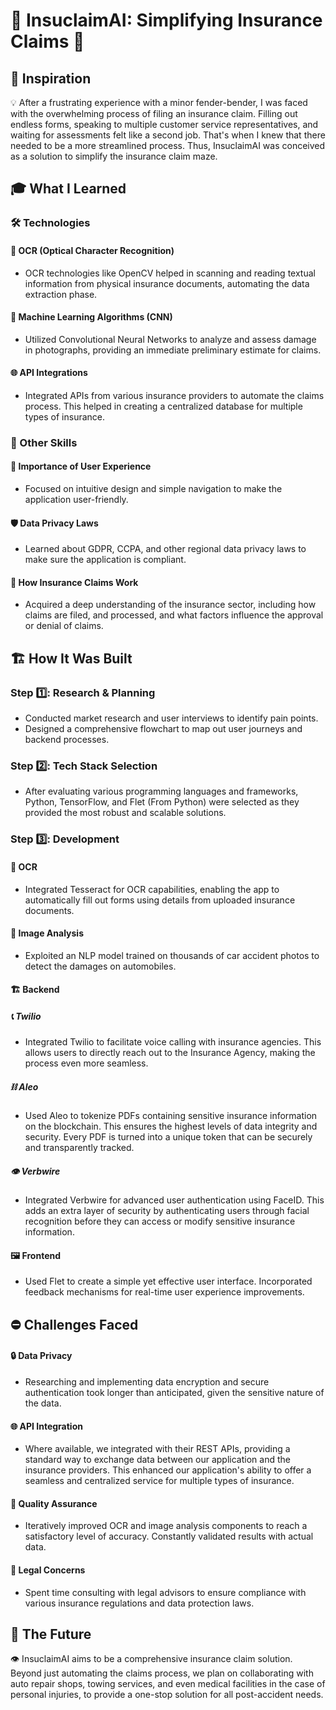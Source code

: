 # 🚗 InsuclaimAI: Simplifying Insurance Claims 📝

## 🌟 Inspiration
💡 After a frustrating experience with a minor fender-bender, I was faced with the overwhelming process of filing an insurance claim. Filling out endless forms, speaking to multiple customer service representatives, and waiting for assessments felt like a second job. That's when I knew that there needed to be a more streamlined process. Thus, InsuclaimAI was conceived as a solution to simplify the insurance claim maze.

## 🎓 What I Learned

### 🛠 Technologies
#### 📖 OCR (Optical Character Recognition)
- OCR technologies like OpenCV helped in scanning and reading textual information from physical insurance documents, automating the data extraction phase.

#### 🧠 Machine Learning Algorithms (CNN)
- Utilized Convolutional Neural Networks to analyze and assess damage in photographs, providing an immediate preliminary estimate for claims.

#### 🌐 API Integrations
- Integrated APIs from various insurance providers to automate the claims process. This helped in creating a centralized database for multiple types of insurance.

### 🌈 Other Skills
#### 🎨 Importance of User Experience
- Focused on intuitive design and simple navigation to make the application user-friendly.

#### 🛡️ Data Privacy Laws
- Learned about GDPR, CCPA, and other regional data privacy laws to make sure the application is compliant.

#### 📑 How Insurance Claims Work
- Acquired a deep understanding of the insurance sector, including how claims are filed, and processed, and what factors influence the approval or denial of claims.

## 🏗️ How It Was Built

### Step 1️⃣: Research & Planning
- Conducted market research and user interviews to identify pain points.
- Designed a comprehensive flowchart to map out user journeys and backend processes.

### Step 2️⃣: Tech Stack Selection
- After evaluating various programming languages and frameworks, Python, TensorFlow, and Flet (From Python) were selected as they provided the most robust and scalable solutions.

### Step 3️⃣: Development
#### 📖 OCR
- Integrated Tesseract for OCR capabilities, enabling the app to automatically fill out forms using details from uploaded insurance documents.

#### 📸 Image Analysis
- Exploited an NLP model trained on thousands of car accident photos to detect the damages on automobiles.

#### 🏗️ Backend
##### 📞 Twilio
- Integrated Twilio to facilitate voice calling with insurance agencies. This allows users to directly reach out to the Insurance Agency, making the process even more seamless.

##### ⛓️ Aleo
- Used Aleo to tokenize PDFs containing sensitive insurance information on the blockchain. This ensures the highest levels of data integrity and security. Every PDF is turned into a unique token that can be securely and transparently tracked.

##### 👁️ Verbwire
- Integrated Verbwire for advanced user authentication using FaceID. This adds an extra layer of security by authenticating users through facial recognition before they can access or modify sensitive insurance information.

#### 🖼️ Frontend
- Used Flet to create a simple yet effective user interface. Incorporated feedback mechanisms for real-time user experience improvements.

## ⛔ Challenges Faced
#### 🔒 Data Privacy
- Researching and implementing data encryption and secure authentication took longer than anticipated, given the sensitive nature of the data.

#### 🌐 API Integration
- Where available, we integrated with their REST APIs, providing a standard way to exchange data between our application and the insurance providers. This enhanced our application's ability to offer a seamless and centralized service for multiple types of insurance.

#### 🎯 Quality Assurance
- Iteratively improved OCR and image analysis components to reach a satisfactory level of accuracy. Constantly validated results with actual data.

#### 📜 Legal Concerns
- Spent time consulting with legal advisors to ensure compliance with various insurance regulations and data protection laws.

## 🚀 The Future
👁️ InsuclaimAI aims to be a comprehensive insurance claim solution. Beyond just automating the claims process, we plan on collaborating with auto repair shops, towing services, and even medical facilities in the case of personal injuries, to provide a one-stop solution for all post-accident needs.
